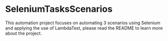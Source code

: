 # SeleniumTasksScenarios
This automation project focuses on automating 3 scenarios using Selenium and applying the use of LambdaTest, please read the README to learn more about the project.
